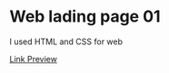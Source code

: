 # Web lading page 01

I used HTML and CSS for web

[Link Preview](https://duyhai1211.github.io/f8-htmlcss-01/)